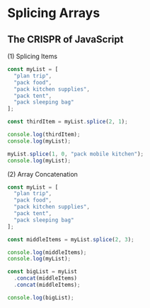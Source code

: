# Splicing Arrays

## The CRISPR of JavaScript

(1) Splicing Items

```javascript
const myList = [
  "plan trip",
  "pack food",
  "pack kitchen supplies",
  "pack tent",
  "pack sleeping bag"
];

const thirdItem = myList.splice(2, 1);

console.log(thirdItem);
console.log(myList);

myList.splice(1, 0, "pack mobile kitchen");
console.log(myList);
```

(2) Array Concatenation

```javascript
const myList = [
  "plan trip",
  "pack food",
  "pack kitchen supplies",
  "pack tent",
  "pack sleeping bag"
];

const middleItems = myList.splice(2, 3);

console.log(middleItems);
console.log(myList);

const bigList = myList
  .concat(middleItems)
  .concat(middleItems);

console.log(bigList);
```
